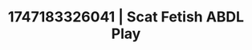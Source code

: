---
categories:
- Erotic archetypes
- Emotion-driven NSFW
- Booty worship
- Heat of the moment
- Hands in hair
image: /assets/images/1747183326041.webp
layout: post
seo:
  description: Featured content with premium Scat Fetish, ABDL Play. HD images available.
  keywords: Scat Fetish, ABDL Play
  og_image: /assets/images/1747183326041.webp
  schema_type: VisualArtwork
tags:
- ABDL Play
- '#1747183326041'
- Scat Fetish
title: 1747183326041 | Scat Fetish ABDL Play
---